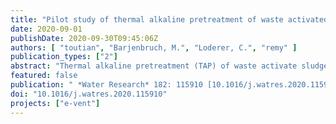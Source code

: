 ```yaml
---
title: "Pilot study of thermal alkaline pretreatment of waste activated sludge: Seasonal effects on anaerobic digestion and impact on dewaterability and refractory COD"
date: 2020-09-01
publishDate: 2020-09-30T09:45:06Z
authors: [ "toutian", "Barjenbruch, M.", "Loderer, C.", "remy" ]
publication_types: ["2"]
abstract: "Thermal alkaline pretreatment (TAP) of waste activate sludge (WAS) was carried out in pilot-scale over a year to investigate its seasonal effects on anaerobic digestion and its impact on dewaterability, sludge liquor quality and formation of soluble refractory COD (sCODref). Temperature of TAP was set at 65–70 °C and pH was increased by initial dosing of sodium hydroxide [NaOH] (50% w/w, 1–2.5 mL/L sludge) as alkali agent following 2–2.5 h reaction time. Pilot digesters were fed with primary sludge (PS) and hydrolyzed WAS (HWAS) and compared to a reference digester fed with PS and untreated WAS. Biogas yield increase due to TAP of WAS showed a sinusoidal trend throughout the year with maximum in summer (+42%), minimum in winter (+3%) and average of +20%, indicating a strong seasonal effect on TAP efficiency. Ammonium [NH4+-N], orthophosphate [PO43--P] and sulphate [SO42-] in sludge liquor increased by 34.6%, 17.0% and 21.6% with TAP, respectively. Centrifugation tests showed no significant difference in dewaterability of both digestates with respect to total solids of sludge cake. Normalized capillary suction time of digestate increased due to TAP, indicating a lower capability for water release. Furthermore, detected sCODref after batch aerobic biodegradation tests showed an increase of 30.3% with TAP. Hence, implementation of TAP of WAS in full-scale will potentially lead to an increase of 0.8–1.1 mg/L of sCODref in effluent of six wastewater treatment plants (WWTP) in Berlin. In conclusion, TAP of WAS leads to increase in biogas production with a slighter negative impact on effluent COD quality than high-temperature thermal hydrolysis."
featured: false
publication: " *Water Research* 182: 115910 [10.1016/j.watres.2020.115910](https://doi.org/10.1016/j.watres.2020.115910)"
doi: "10.1016/j.watres.2020.115910"
projects: ["e-vent"]
---
```


